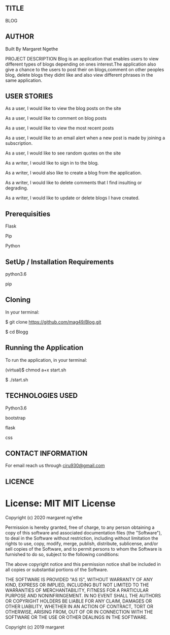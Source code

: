 ## TITLE
BLOG

## AUTHOR
Built By Margaret Ngethe

PROJECT DESCRIPTION
Blog is an application that enables users to view different types of blogs depending on ones interest.The application also give a chance to the users to post their on blogs,comment on other peoples blog, delete blogs they didnt like and also view different phrases in the same application.


## USER STORIES
As a user, I would like to view the blog posts on the site

As a user, I would like to comment on blog posts

As a user, I would like to view the most recent posts

As a user, I would like to an email alert when a new post is made by joining a subscription.

As a user, I would like to see random quotes on the site

As a writer, I would like to sign in to the blog.

As a writer, I would also like to create a blog from the application.

As a writer, I would like to delete comments that I find insulting or degrading.

As a writer, I would like to update or delete blogs I have created.

## Prerequisities

Flask

Pip

Python

## SetUp / Installation Requirements

python3.6

pip

## Cloning

In your terminal:

$ git clone https://github.com/mag49/Blog.git

$ cd Blogg

## Running the Application

To run the application, in your terminal:

(virtual)$ chmod a+x start.sh

$ ./start.sh

## TECHNOLOGIES USED

Python3.6

bootstrap

flask

css

## CONTACT INFORMATION

For email reach us through ciru930@gmail.com

## LICENCE
# License: MIT MIT License

Copyright (c) 2020 margaret ng'ethe

Permission is hereby granted, free of charge, to any person obtaining a copy of this software and associated documentation files (the "Software"), to deal in the Software without restriction, including without limitation the rights to use, copy, modify, merge, publish, distribute, sublicense, and/or sell copies of the Software, and to permit persons to whom the Software is furnished to do so, subject to the following conditions:

The above copyright notice and this permission notice shall be included in all copies or substantial portions of the Software.

THE SOFTWARE IS PROVIDED "AS IS", WITHOUT WARRANTY OF ANY KIND, EXPRESS OR IMPLIED, INCLUDING BUT NOT LIMITED TO THE WARRANTIES OF MERCHANTABILITY, FITNESS FOR A PARTICULAR PURPOSE AND NONINFRINGEMENT. IN NO EVENT SHALL THE AUTHORS OR COPYRIGHT HOLDERS BE LIABLE FOR ANY CLAIM, DAMAGES OR OTHER LIABILITY, WHETHER IN AN ACTION OF CONTRACT, TORT OR OTHERWISE, ARISING FROM, OUT OF OR IN CONNECTION WITH THE SOFTWARE OR THE USE OR OTHER DEALINGS IN THE SOFTWARE.

Copyright (c) 2019 margaret